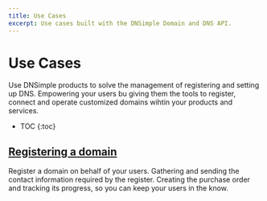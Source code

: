 ```yaml
---
title: Use Cases
excerpt: Use cases built with the DNSimple Domain and DNS API.
---
```


# Use Cases

Use DNSimple products to solve the management of registering and setting up DNS. Empowering your users bu giving them the tools to register, connect and operate customized domains wihtin your products and services.


* TOC
{:toc}



## [Registering a domain](/use-cases/domain-registration)

Register a domain on behalf of your users. Gathering and sending the contact information required by the register. Creating the purchase order and tracking its progress, so you can keep your users in the know.
